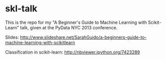 skl-talk
========
This is the repo for my "A Beginner's Guide to Machine Learning with Scikit-Learn" talk, given at the PyData NYC 2013 conference.

Slides: http://www.slideshare.net/SarahGuido/a-beginners-guide-to-machine-learning-with-scikitlearn

Classification in scikit-learn: http://nbviewer.ipython.org/7423289
